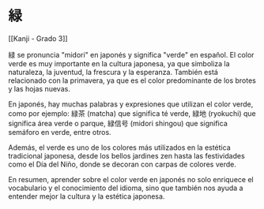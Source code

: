 # 緑

[[Kanji - Grado 3]]

緑 se pronuncia "midori" en japonés y significa "verde" en español. El color verde es muy importante en la cultura japonesa, ya que simboliza la naturaleza, la juventud, la frescura y la esperanza. También está relacionado con la primavera, ya que es el color predominante de los brotes y las hojas nuevas.

En japonés, hay muchas palabras y expresiones que utilizan el color verde, como por ejemplo: 緑茶 (matcha) que significa té verde, 緑地 (ryokuchi) que significa área verde o parque, 緑信号 (midori shingou) que significa semáforo en verde, entre otros.

Además, el verde es uno de los colores más utilizados en la estética tradicional japonesa, desde los bellos jardines zen hasta las festividades como el Día del Niño, donde se decoran con carpas de colores verde.

En resumen, aprender sobre el color verde en japonés no solo enriquece el vocabulario y el conocimiento del idioma, sino que también nos ayuda a entender mejor la cultura y la estética japonesa.
